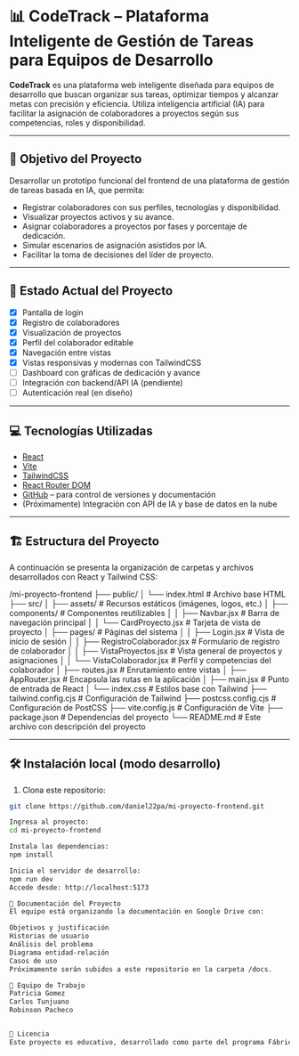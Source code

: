 
# 📊 CodeTrack – Plataforma Inteligente de Gestión de Tareas para Equipos de Desarrollo

**CodeTrack** es una plataforma web inteligente diseñada para equipos de desarrollo que buscan organizar sus tareas, optimizar tiempos y alcanzar metas con precisión y eficiencia. Utiliza inteligencia artificial (IA) para facilitar la asignación de colaboradores a proyectos según sus competencias, roles y disponibilidad.

---

## 🚀 Objetivo del Proyecto

Desarrollar un prototipo funcional del frontend de una plataforma de gestión de tareas basada en IA, que permita:

- Registrar colaboradores con sus perfiles, tecnologías y disponibilidad.
- Visualizar proyectos activos y su avance.
- Asignar colaboradores a proyectos por fases y porcentaje de dedicación.
- Simular escenarios de asignación asistidos por IA.
- Facilitar la toma de decisiones del líder de proyecto.

---

## 🧪 Estado Actual del Proyecto

- [x] Pantalla de login
- [x] Registro de colaboradores
- [x] Visualización de proyectos
- [x] Perfil del colaborador editable
- [x] Navegación entre vistas
- [x] Vistas responsivas y modernas con TailwindCSS
- [ ] Dashboard con gráficas de dedicación y avance
- [ ] Integración con backend/API IA (pendiente)
- [ ] Autenticación real (en diseño)

---

## 💻 Tecnologías Utilizadas

- [React](https://react.dev/)
- [Vite](https://vitejs.dev/)
- [TailwindCSS](https://tailwindcss.com/)
- [React Router DOM](https://reactrouter.com/en/main)
- [GitHub](https://github.com/) – para control de versiones y documentación
- (Próximamente) Integración con API de IA y base de datos en la nube

---

## 🏗️ Estructura del Proyecto

A continuación se presenta la organización de carpetas y archivos desarrollados con React y Tailwind CSS:  

/mi-proyecto-frontend
├── public/
│   └── index.html                  # Archivo base HTML
├── src/
│   ├── assets/                     # Recursos estáticos (imágenes, logos, etc.)
│   ├── components/                 # Componentes reutilizables
│   │   ├── Navbar.jsx              # Barra de navegación principal
│   │   └── CardProyecto.jsx        # Tarjeta de vista de proyecto
│   ├── pages/                      # Páginas del sistema
│   │   ├── Login.jsx               # Vista de inicio de sesión
│   │   ├── RegistroColaborador.jsx # Formulario de registro de colaborador
│   │   ├── VistaProyectos.jsx      # Vista general de proyectos y asignaciones
│   │   └── VistaColaborador.jsx    # Perfil y competencias del colaborador
│   ├── routes.jsx                  # Enrutamiento entre vistas
│   ├── AppRouter.jsx               # Encapsula las rutas en la aplicación
│   ├── main.jsx                    # Punto de entrada de React
│   └── index.css                   # Estilos base con Tailwind
├── tailwind.config.cjs             # Configuración de Tailwind
├── postcss.config.cjs              # Configuración de PostCSS
├── vite.config.js                  # Configuración de Vite
├── package.json                    # Dependencias del proyecto
└── README.md                       # Este archivo con descripción del proyecto


---

## 🛠️ Instalación local (modo desarrollo)

1. Clona este repositorio:
```bash
git clone https://github.com/daniel22pa/mi-proyecto-frontend.git

Ingresa al proyecto:
cd mi-proyecto-frontend

Instala las dependencias:
npm install

Inicia el servidor de desarrollo:
npm run dev
Accede desde: http://localhost:5173

📂 Documentación del Proyecto
El equipo está organizando la documentación en Google Drive con:

Objetivos y justificación
Historias de usuario
Análisis del problema
Diagrama entidad-relación
Casos de uso
Próximamente serán subidos a este repositorio en la carpeta /docs.

👥 Equipo de Trabajo
Patricia Gomez
Carlos Tunjuano
Robinson Pacheco


📌 Licencia
Este proyecto es educativo, desarrollado como parte del programa Fábrica de Desarrolladores – Nivel Intermedio. Puede ser modificado para propósitos académicos o de demostración.